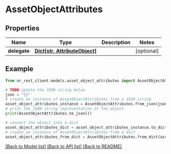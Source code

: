 # AssetObjectAttributes


## Properties

Name | Type | Description | Notes
------------ | ------------- | ------------- | -------------
**delegate** | [**Dict[str, AttributeObject]**](AttributeObject.md) |  | [optional] 

## Example

```python
from or_rest_client.models.asset_object_attributes import AssetObjectAttributes

# TODO update the JSON string below
json = "{}"
# create an instance of AssetObjectAttributes from a JSON string
asset_object_attributes_instance = AssetObjectAttributes.from_json(json)
# print the JSON string representation of the object
print(AssetObjectAttributes.to_json())

# convert the object into a dict
asset_object_attributes_dict = asset_object_attributes_instance.to_dict()
# create an instance of AssetObjectAttributes from a dict
asset_object_attributes_from_dict = AssetObjectAttributes.from_dict(asset_object_attributes_dict)
```
[[Back to Model list]](../README.md#documentation-for-models) [[Back to API list]](../README.md#documentation-for-api-endpoints) [[Back to README]](../README.md)


